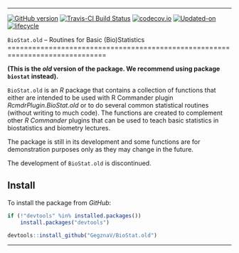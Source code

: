 
<!-- README.md is generated from README.Rmd. Please edit that file -->

------------------------------------------------------------------------

[![GitHub version](https://img.shields.io/badge/GitHub-v0.0.14.9003-brightgreen.svg)](https://github.com/GegznaV/BioStat) [![Travis-CI Build Status](https://travis-ci.org/GegznaV/BioStat.png?branch=master)](https://travis-ci.org/GegznaV/BioStat) [![codecov.io](https://codecov.io/github/GegznaV/BioStat/coverage.svg?branch=master)](https://codecov.io/github/GegznaV/BioStat?branch=master) [![Updated-on](https://img.shields.io/badge/Updated%20on-2018--01--23-yellowgreen.svg)](/commits/master) [![lifecycle](https://img.shields.io/badge/lifecycle-retired-orange.svg)](https://img.shields.io/badge/lifecycle-retired-orange.svg)

`BioStat.old` – Routines for Basic (Bio)Statistics ==============================================================================

**(This is the *old* version of the package. We recommend using package `biostat` instead).**

`BioStat.old` is an *R* package that contains a collection of functions that either are intended to be used with R Commander plugin *RcmdrPlugin.BioStat.old* or to do several common statistical routines (without writing to much code). The functions are created to complement other *R Commander* plugins that can be used to teach basic statistics in biostatistics and biometry lectures.

The package is still in its development and some functions are for demonstration purposes only as they may change in the future.

The development of `BioStat.old` is discontinued.

Install
-------

To install the package from *GitHub*:

``` r
if (!"devtools" %in% installed.packages()) 
    install.packages("devtools")

devtools::install_github("GegznaV/BioStat.old")
```

------------------------------------------------------------------------
